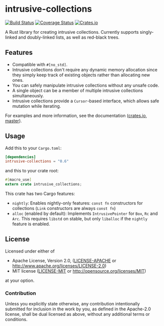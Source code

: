 intrusive-collections
=====================

[![Build Status](https://travis-ci.org/Amanieu/intrusive-rs.svg?branch=master)](https://travis-ci.org/Amanieu/intrusive-rs) [![Coverage Status](https://coveralls.io/repos/github/Amanieu/intrusive-rs/badge.svg?branch=master)](https://coveralls.io/github/Amanieu/intrusive-rs?branch=master) [![Crates.io](https://img.shields.io/crates/v/intrusive-collections.svg)](https://crates.io/crates/intrusive-collections)

A Rust library for creating intrusive collections. Currently supports singly-linked and doubly-linked lists, as well as red-black trees.

## Features

- Compatible with `#[no_std]`.
- Intrusive collections don't require any dynamic memory allocation since they simply keep track of existing objects rather than allocating new ones.
- You can safely manipulate intrusive collections without any unsafe code.
- A single object can be a member of multiple intrusive collections simultaneously.
- Intrusive collections provide a `Cursor`-based interface, which allows safe mutation while iterating.

For examples and more information, see the documentation ([crates.io](https://docs.rs/intrusive-collections), [master](https://amanieu.github.io/intrusive-rs/intrusive_collections/index.html)).

## Usage

Add this to your `Cargo.toml`:

```toml
[dependencies]
intrusive-collections = "0.6"
```

and this to your crate root:

```rust
#[macro_use]
extern crate intrusive_collections;
```

This crate has two Cargo features:

- `nightly`: Enables nightly-only features: `const fn` constructors for collections (`Link` constructors are always `const fn`)
- `alloc` (enabled by default): Implements `IntrusivePointer` for `Box`, `Rc` and `Arc`. This requires `libstd` on stable, but only `liballoc` if the `nightly` feature is enabled.

## License

Licensed under either of

 * Apache License, Version 2.0, ([LICENSE-APACHE](LICENSE-APACHE) or http://www.apache.org/licenses/LICENSE-2.0)
 * MIT license ([LICENSE-MIT](LICENSE-MIT) or http://opensource.org/licenses/MIT)

at your option.

### Contribution

Unless you explicitly state otherwise, any contribution intentionally submitted
for inclusion in the work by you, as defined in the Apache-2.0 license, shall be dual licensed as above, without any
additional terms or conditions.
